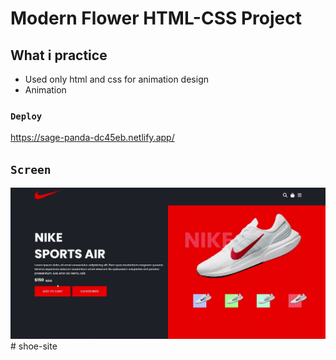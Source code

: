 # Modern Flower HTML-CSS Project

## What i practice

- Used only html and css for animation design
- Animation

### `Deploy`

https://sage-panda-dc45eb.netlify.app/

## `Screen`

![](screen.gif)# shoe-site
